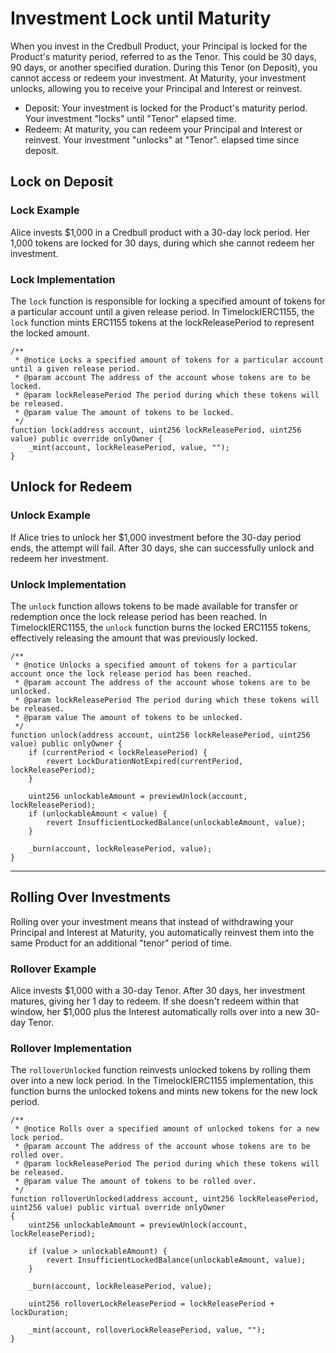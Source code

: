 # Investment Lock until Maturity

When you invest in the Credbull Product, your Principal is locked for the Product's maturity period, referred to as the Tenor. 
This could be 30 days, 90 days, or another specified duration. During this Tenor (on Deposit), you cannot access or redeem 
your investment. At Maturity, your investment unlocks, allowing you to receive your Principal and Interest or reinvest.

- Deposit: Your investment is locked for the Product's maturity period.  Your investment "locks" until "Tenor" elapsed time.
- Redeem: At maturity, you can redeem your Principal and Interest or reinvest.  Your investment "unlocks" at "Tenor". elapsed time since deposit.

## Lock on Deposit

### Lock Example 
Alice invests $1,000 in a Credbull product with a 30-day lock period. Her 1,000 tokens are locked for 30 days, during which she cannot 
redeem her investment.

### Lock Implementation
The `lock` function is responsible for locking a specified amount of tokens for a particular account until a given release period. 
In TimelockIERC1155, the `lock` function mints ERC1155 tokens at the lockReleasePeriod to represent the locked amount.
```Solidity
/**
 * @notice Locks a specified amount of tokens for a particular account until a given release period.
 * @param account The address of the account whose tokens are to be locked.
 * @param lockReleasePeriod The period during which these tokens will be released.
 * @param value The amount of tokens to be locked.
 */
function lock(address account, uint256 lockReleasePeriod, uint256 value) public override onlyOwner {
    _mint(account, lockReleasePeriod, value, "");
}
```

## Unlock for Redeem

### Unlock Example
If Alice tries to unlock her $1,000 investment before the 30-day period ends, the attempt will fail. After 30 days, she can successfully 
unlock and redeem her investment.

### Unlock Implementation
The `unlock` function allows tokens to be made available for transfer or redemption once the lock release period has been reached.
In TimelockIERC1155, the `unlock` function burns the locked ERC1155 tokens, effectively releasing the amount that was previously locked.
```Solidity
/**
 * @notice Unlocks a specified amount of tokens for a particular account once the lock release period has been reached.
 * @param account The address of the account whose tokens are to be unlocked.
 * @param lockReleasePeriod The period during which these tokens will be released.
 * @param value The amount of tokens to be unlocked.
 */
function unlock(address account, uint256 lockReleasePeriod, uint256 value) public onlyOwner {
    if (currentPeriod < lockReleasePeriod) {
        revert LockDurationNotExpired(currentPeriod, lockReleasePeriod);
    }

    uint256 unlockableAmount = previewUnlock(account, lockReleasePeriod);
    if (unlockableAmount < value) {
        revert InsufficientLockedBalance(unlockableAmount, value);
    }

    _burn(account, lockReleasePeriod, value);
}
```
----
## Rolling Over Investments

Rolling over your investment means that instead of withdrawing your Principal and Interest at Maturity, you automatically reinvest them into the 
same Product for an additional "tenor" period of time.

### Rollover Example
Alice invests $1,000 with a 30-day Tenor. After 30 days, her investment matures, giving her 1 day to redeem. If she doesn't redeem within that 
window, her $1,000 plus the Interest automatically rolls over into a new 30-day Tenor.

### Rollover Implementation
The `rolloverUnlocked` function reinvests unlocked tokens by rolling them over into a new lock period. In the TimelockIERC1155 implementation, 
this function burns the unlocked tokens and mints new tokens for the new lock period.
```Solidity
/**
 * @notice Rolls over a specified amount of unlocked tokens for a new lock period.
 * @param account The address of the account whose tokens are to be rolled over.
 * @param lockReleasePeriod The period during which these tokens will be released.
 * @param value The amount of tokens to be rolled over.
 */
function rolloverUnlocked(address account, uint256 lockReleasePeriod, uint256 value) public virtual override onlyOwner
{
    uint256 unlockableAmount = previewUnlock(account, lockReleasePeriod);

    if (value > unlockableAmount) {
        revert InsufficientLockedBalance(unlockableAmount, value);
    }

    _burn(account, lockReleasePeriod, value);

    uint256 rolloverLockReleasePeriod = lockReleasePeriod + lockDuration;

    _mint(account, rolloverLockReleasePeriod, value, "");
}

```

